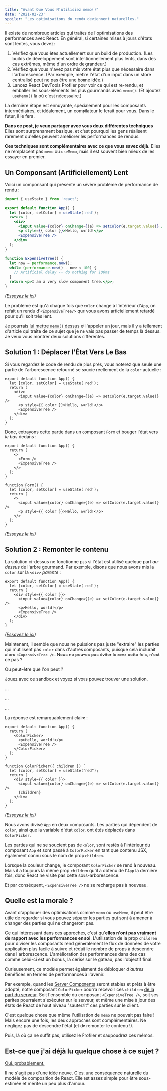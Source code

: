 ```yaml
---
title: "Avant Que Vous N'utilisiez memo()"
date: '2021-02-23'
spoiler: "Les optimisations du rendu deviennent naturelles."
---
```


Il existe de nombreux articles qui traites de l'optimisations des performances avec React. En général, si certaines mises à jours d'états sont lentes, vous devez:

1. Vérifiez que vous êtes actuellement sur un build de production. (Les builds de développement sont intentionnellement plus lents, dans des cas extrêmes, même d'un ordre de grandeur.)
2. Vérifiez que vous n'avez pas mis votre état plus que nécessaire dans l'arborescence. (Par exemple, mettre l'état d'un input dans un store centralisé peut ne pas être une bonne idée.)
3. Lancez React DevTools Profiler pour voir ce qui est re-rendu, et emballer les sous-éléments les plus gourmands avec `memo()`. (Et ajoutez `useMemo()` là où c'est nécessaire.)

La dernière étape est ennuyante, spécialement pour les composants intermédiaires, et idéalement, un compilateur le ferait pour vous. Dans le futur, il le fera.

**Dans ce post, je veux partager avec vous deux différentes techniques** Elles sont surprenament basique, et c'est pourquoi les gens réalisent rarement qu'elles peuvent améliorer les performances de rendus.

**Ces techniques sont complémentaires avec ce que vous savez déjà.** Elles ne remplacent pas `memo` ou `useMemo`, mais il est souvent bien mieux de les essayer en premier.

## Un Componsant (Artificiellement) Lent

Voici un componsant qui présente un sévère problème de performance de rendu :

```jsx
import { useState } from 'react';

export default function App() {
  let [color, setColor] = useState('red');
  return (
    <div>
      <input value={color} onChange={(e) => setColor(e.target.value)} />
      <p style={{ color }}>Hello, world!</p>
      <ExpensiveTree />
    </div>
  );
}

function ExpensiveTree() {
  let now = performance.now();
  while (performance.now() - now < 100) {
    // Artificial delay -- do nothing for 100ms
  }
  return <p>I am a very slow component tree.</p>;
}
```

*([Essayez le ici](https://codesandbox.io/s/frosty-glade-m33km?file=/src/App.js:23-513))*

Le problème est qu'à chaque fois que `color` change à l'intérieur d'`App`, on refait un rendu d'`<ExpensiveTree/>` que vous avons articiellement retardé pour qu'il soit très lent.

Je pourrais [lui mettre `memo()` dessus](https://codesandbox.io/s/amazing-shtern-61tu4?file=/src/App.js) et l'appeler un jour, mais il y a tellement d'article qui traîte de ce sujet que je ne vais pas passer de temps là dessus. Je veux vous montrer deux solutions différentes.

## Solution 1 : Déplacer l'État Vers Le Bas

Si vous regardez le code de rendu de plus près, vous noterez que seule une partie de l'arborescence retourné se soucie réellement de la `color` actuelle :

```jsx{2,5-6}
export default function App() {
  let [color, setColor] = useState('red');
  return (
    <div>
      <input value={color} onChange={(e) => setColor(e.target.value)} />
      <p style={{ color }}>Hello, world!</p>
      <ExpensiveTree />
    </div>
  );
}
```

Donc, extrayons cette partie dans un composant `Form` et bouger l'état vers _le bas_ dedans :

```jsx{4,11,14,15}
export default function App() {
  return (
    <>
      <Form />
      <ExpensiveTree />
    </>
  );
}

function Form() {
  let [color, setColor] = useState('red');
  return (
    <>
      <input value={color} onChange={(e) => setColor(e.target.value)} />
      <p style={{ color }}>Hello, world!</p>
    </>
  );
}
```

*([Essayez le ici](https://codesandbox.io/s/billowing-wood-1tq2u?file=/src/App.js:64-380))*

## Solution 2 : Remonter le contenu

La solution ci-dessus ne fonctionne pas si l'état est utilisé quelque part *au-dessus* de l'arbre gourmand. Par exemple, disons que nous avons mis la `color` sur la `<div>` *parente* :

```jsx{2,4}
export default function App() {
  let [color, setColor] = useState('red');
  return (
    <div style={{ color }}>
      <input value={color} onChange={(e) => setColor(e.target.value)} />
      <p>Hello, world!</p>
      <ExpensiveTree />
    </div>
  );
}
```

*([Essayez le ici](https://codesandbox.io/s/bold-dust-0jbg7?file=/src/App.js:58-313))*

Maintenant, il semble que nous ne puissions pas juste "extraire" les parties qui n'utilisent pas `color` dans d'autres composants, puisque cela inclurait alors `<ExpensiveTree />`. Nous ne pouvos pas éviter le `memo` cette fois, n'est-ce pas ?

Ou peut-être que l'on peut ?

Jouez avec ce sandbox et voyez si vous pouvez trouver une solution.

...

...

...

La réponse est remarquablement claire :

```jsx{4,5,10,15}
export default function App() {
  return (
    <ColorPicker>
      <p>Hello, world!</p>
      <ExpensiveTree />
    </ColorPicker>
  );
}

function ColorPicker({ children }) {
  let [color, setColor] = useState("red");
  return (
    <div style={{ color }}>
      <input value={color} onChange={(e) => setColor(e.target.value)} />
      {children}
    </div>
  );
}
```

*([Essayez le ici](https://codesandbox.io/s/wonderful-banach-tyfr1?file=/src/App.js:58-423))*

Nous avons divisé `App` en deux composants. Les parties qui dépendent de `color`, ainsi que la variable d'état `color`, ont étés déplacés dans `ColorPicker`.

Les parties qui ne se soucient pas de `color`, sont restés à l'intérieur du composant `App` et sont passé à `ColorPicker` en tant que contenu JSX, également connu sous le nom de prop `children`.

Lorsque la couleur change, le composant `ColorPicker` se rend à nouveau. Mais il a toujours la même prop `children` qu'il a obtenu de l'`App` la dernière fois, donc React ne visite pas cette sous-arborescence.

Et par conséquent, `<ExpensiveTree />` ne se recharge pas à nouveau.

## Quelle est la morale ? 

Avant d'appliquer des optimisations comme `memo` ou `useMemo`, il peut être utile de regarder si vous pouvez séparer les parties qui sont à amener à changer des parties qui ne changeront pas.

Ce qui intéressant dans ces approches, c'est qu'**elles n'ont pas vraiment de rapport avec les performances en soi**. L'utilisation de la prop `children` pour diviser les composants rend généralement le flux de données de votre application plus facile à suivre et réduit le nombre de props à descendre dans l'arborescence. L'amélioration des performances dans des cas comme celui-ci est un bonus, la cerise sur le gâteau, pas l'objectif final.

Curieusement, ce modèle permet également de débloquer _d'autres_ bénéfices en termes de performances à l'avenir.

Par exemple, quand les [Server Components](https://reactjs.org/blog/2020/12/21/data-fetching-with-react-server-components.html) seront stables et prêts à être adopté, notre composant `ColorPicker` pourra recevoir ces `children` [de la part du serveur](https://youtu.be/TQQPAU21ZUw?t=1314). Soit l'ensemble du composant `<ExpensiveTree />`, soit ses parites pourraient s'exécuter sur le serveur, et même une mise à jour des états de React de haut niveau "sauterait" ces parties sur le client.

C'est quelque chose que même l'utilisation de `memo` ne pouvait pas faire ! Mais encore une fois, les deux approches sont complémentaires. Ne négligez pas de descendre l'état (et de remonter le contenu !).

Puis, là où ça ne suffit pas, utilisez le Profiler et saupoudrez ces mémos.

## Est-ce que j'ai déjà lu quelque chose à ce sujet ?

[Oui, probablement.](https://kentcdodds.com/blog/optimize-react-re-renders)

Il ne s'agit pas d'une idée neuve. C'est une conséquence naturelle du modèle de composition de React. Elle est assez simple pour être sous-estimée et mérite un peu plus d'amour.
